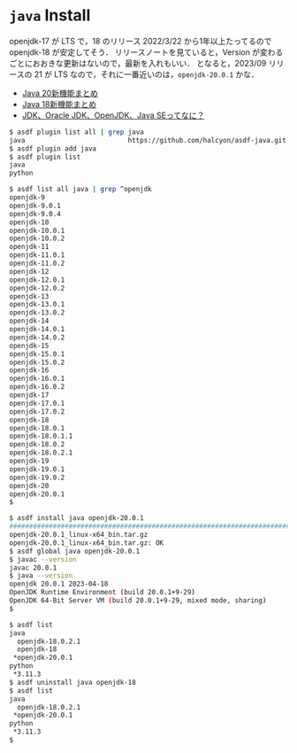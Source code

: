 # `java` Install

openjdk-17 が LTS で，18 のリリース 2022/3/22 から1年以上たってるので openjdk-18 が安定してそう．
リリースノートを見ていると，Version が変わるごとにおおきな更新はないので，最新を入れもいい．
となると，2023/09 リリースの 21 が LTS なので，それに一番近いのは，`openjdk-20.0.1` かな．

- [Java 20新機能まとめ](https://qiita.com/nowokay/items/e42a7c7f403fd5f85d16)
- [Java 18新機能まとめ](https://qiita.com/nowokay/items/17d990aa8a5b1c5223c8)
- [JDK、Oracle JDK、OpenJDK、Java SEってなに？](https://qiita.com/nowokay/items/c1de127354cd1b0ddc5e)

```bash
$ asdf plugin list all | grep java
java                          https://github.com/halcyon/asdf-java.git
$ asdf plugin add java
$ asdf plugin list
java
python
```

```bash
$ asdf list all java | grep ^openjdk
openjdk-9
openjdk-9.0.1
openjdk-9.0.4
openjdk-10
openjdk-10.0.1
openjdk-10.0.2
openjdk-11
openjdk-11.0.1
openjdk-11.0.2
openjdk-12
openjdk-12.0.1
openjdk-12.0.2
openjdk-13
openjdk-13.0.1
openjdk-13.0.2
openjdk-14
openjdk-14.0.1
openjdk-14.0.2
openjdk-15
openjdk-15.0.1
openjdk-15.0.2
openjdk-16
openjdk-16.0.1
openjdk-16.0.2
openjdk-17
openjdk-17.0.1
openjdk-17.0.2
openjdk-18
openjdk-18.0.1
openjdk-18.0.1.1
openjdk-18.0.2
openjdk-18.0.2.1
openjdk-19
openjdk-19.0.1
openjdk-19.0.2
openjdk-20
openjdk-20.0.1
$
```

```bash
$ asdf install java openjdk-20.0.1
############################################################################################### 100.0%
openjdk-20.0.1_linux-x64_bin.tar.gz
openjdk-20.0.1_linux-x64_bin.tar.gz: OK
$ asdf global java openjdk-20.0.1
$ javac --version
javac 20.0.1
$ java --version
openjdk 20.0.1 2023-04-18
OpenJDK Runtime Environment (build 20.0.1+9-29)
OpenJDK 64-Bit Server VM (build 20.0.1+9-29, mixed mode, sharing)
$
```

```bash
$ asdf list
java
  openjdk-18.0.2.1
  openjdk-18
 *openjdk-20.0.1
python
 *3.11.3
$ asdf uninstall java openjdk-18
$ asdf list
java
  openjdk-18.0.2.1
 *openjdk-20.0.1
python
 *3.11.3
$
```
